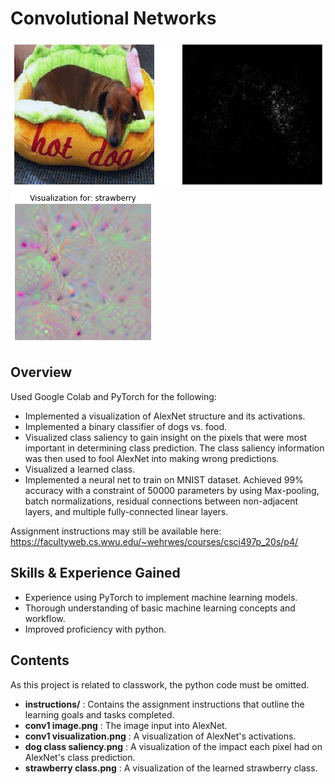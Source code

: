 # Convolutional Networks
![Dog Class Saliency](https://raw.githubusercontent.com/mcculls5/Project-Showcase/master/CNN_Exploration/dog%20class%20saliency.png)
![Strawberry Class](https://raw.githubusercontent.com/mcculls5/Project-Showcase/master/CNN_Exploration/strawberry%20class.png)
## Overview
Used Google Colab and PyTorch for the following:
- Implemented a visualization of AlexNet structure and its activations.  
- Implemented a binary classifier of dogs vs. food. 
- Visualized class saliency to gain insight on the pixels that were most important in determining class prediction. The class saliency information was then used to fool AlexNet into making wrong predictions. 
- Visualized a learned class.
- Implemented a neural net to train on MNIST dataset. Achieved 99% accuracy with a constraint of 50000 parameters by using Max-pooling, batch normalizations, residual connections between non-adjacent layers, and multiple fully-connected linear layers.

Assignment instructions may still be available here: https://facultyweb.cs.wwu.edu/~wehrwes/courses/csci497p_20s/p4/

## Skills & Experience Gained
- Experience using PyTorch to implement machine learning models.
- Thorough understanding of basic machine learning concepts and workflow.
- Improved proficiency with python.

## Contents
As this project is related to classwork, the python code must be omitted.
- **instructions/** : Contains the assignment instructions that outline the learning goals and tasks completed. 
- **conv1 image.png** : The image input into AlexNet.
- **conv1 visualization.png** : A visualization of AlexNet's activations.
- **dog class saliency.png** : A visualization of the impact each pixel had on AlexNet's class prediction.
- **strawberry class.png** : A visualization of the learned strawberry class.